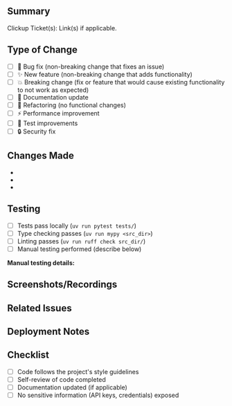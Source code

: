 ## Summary

<!-- Provide a brief description of what this PR does -->

Clickup Ticket(s): Link(s) if applicable.

## Type of Change

- [ ] 🐛 Bug fix (non-breaking change that fixes an issue)
- [ ] ✨ New feature (non-breaking change that adds functionality)
- [ ] 💥 Breaking change (fix or feature that would cause existing functionality to not work as expected)
- [ ] 📝 Documentation update
- [ ] 🔧 Refactoring (no functional changes)
- [ ] ⚡ Performance improvement
- [ ] 🧪 Test improvements
- [ ] 🔒 Security fix

## Changes Made

<!-- List the main changes made in this PR -->
-
-
-

## Testing

<!-- Describe how you tested these changes -->
- [ ] Tests pass locally (`uv run pytest tests/`)
- [ ] Type checking passes (`uv run mypy <src_dir>`)
- [ ] Linting passes (`uv run ruff check src_dir/`)
- [ ] Manual testing performed (describe below)

**Manual testing details:**
<!-- Describe any manual testing performed -->

## Screenshots/Recordings

<!-- If applicable, add screenshots or recordings to demonstrate the changes -->

## Related Issues

<!-- Link any related issues using "Closes #123" or "Relates to #123" -->

## Deployment Notes

<!-- Any special deployment considerations or migration steps -->

## Checklist

- [ ] Code follows the project's style guidelines
- [ ] Self-review of code completed
- [ ] Documentation updated (if applicable)
- [ ] No sensitive information (API keys, credentials) exposed
